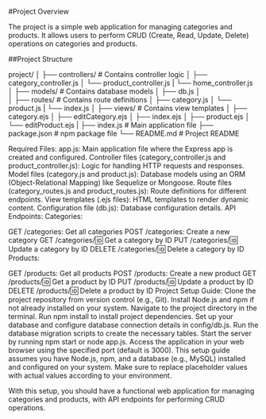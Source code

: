#Project Overview

The project is a simple web application for managing categories and products. It allows users to perform CRUD (Create, Read, Update, Delete) operations on categories and products.

##Project Structure


project/
│
├── controllers/          # Contains controller logic
│   ├── category_controller.js
│   └── product_controller.js
|   └── home_controller.js
│
├── models/               # Contains database models
│   ├── db.js
│  
│
├── routes/               # Contains route definitions
│   ├── category.js
│   └── product.js
|   └── index.js
│
├── views/                # Contains view templates
│     ├── category.ejs
│     ├── editCategory.ejs
│     ├── index.ejs
│     ├── product.ejs
│     └── editProduct.ejs
|
├── index.js                # Main application file
├── package.json          # npm package file
└── README.md             # Project README


Required Files:
app.js: Main application file where the Express app is created and configured.
Controller files (category_controller.js and product_controller.js): Logic for handling HTTP requests and responses.
Model files (category.js and product.js): Database models using an ORM (Object-Relational Mapping) like Sequelize or Mongoose.
Route files (category_routes.js and product_routes.js): Route definitions for different endpoints.
View templates (.ejs files): HTML templates to render dynamic content.
Configuration file (db.js): Database configuration details.
API Endpoints:
Categories:

GET /categories: Get all categories
POST /categories: Create a new category
GET /categories/:id: Get a category by ID
PUT /categories/:id: Update a category by ID
DELETE /categories/:id: Delete a category by ID
Products:

GET /products: Get all products
POST /products: Create a new product
GET /products/:id: Get a product by ID
PUT /products/:id: Update a product by ID
DELETE /products/:id: Delete a product by ID
Project Setup Guide:
Clone the project repository from version control (e.g., Git).
Install Node.js and npm if not already installed on your system.
Navigate to the project directory in the terminal.
Run npm install to install project dependencies.
Set up your database and configure database connection details in config/db.js.
Run the database migration scripts to create the necessary tables.
Start the server by running npm start or node app.js.
Access the application in your web browser using the specified port (default is 3000).
This setup guide assumes you have Node.js, npm, and a database (e.g., MySQL) installed and configured on your system. Make sure to replace placeholder values with actual values according to your environment.

With this setup, you should have a functional web application for managing categories and products, with API endpoints for performing CRUD operations.
